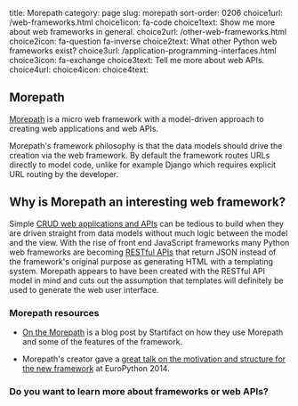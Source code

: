 title: Morepath
category: page
slug: morepath
sort-order: 0206
choice1url: /web-frameworks.html
choice1icon: fa-code
choice1text: Show me more about web frameworks in general.
choice2url: /other-web-frameworks.html
choice2icon: fa-question fa-inverse
choice2text: What other Python web frameworks exist?
choice3url: /application-programming-interfaces.html
choice3icon: fa-exchange
choice3text: Tell me more about web APIs.
choice4url:
choice4icon:
choice4text:


## Morepath
[Morepath](http://morepath.readthedocs.org/en/latest/) is a micro web 
framework with a model-driven approach to creating web applications and web
APIs.

Morepath's framework philosophy is that the data models should drive the
creation via the web framework. By default the framework routes URLs directly 
to model code, unlike for example Django which requires explicit URL routing
by the developer.


## Why is Morepath an interesting web framework?
Simple [CRUD web applications and APIs](http://en.wikipedia.org/wiki/Create,_read,_update_and_delete) 
can be tedious to build when they are driven straight from data models without
much logic between the model and the view. With the rise of front end 
JavaScript frameworks many Python web frameworks are becoming 
[RESTful APIs](/application-programming-interfaces.html) that return JSON
instead of the framework's original purpose as generating HTML with a 
templating system. Morepath appears to have been created with the RESTful API
model in mind and cuts out the assumption that templates will definitely be
used to generate the web user interface.


### Morepath resources
* [On the Morepath](http://blog.startifact.com/posts/on-the-morepath.html)
  is a blog post by Startifact on how they use Morepath and some of the
  features of the framework.

* Morepath's creator gave a 
  [great talk on the motivation and structure for the new framework](https://www.youtube.com/watch?v=gyDKMAWPyuY) 
  at EuroPython 2014.


### Do you want to learn more about frameworks or web APIs?
